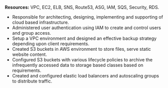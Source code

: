 **Resources:** VPC, EC2, ELB, SNS, Route53, ASG, IAM, SQS, Security, RDS.

- Responsible for architecting, designing, implementing and supporting of cloud based infrastructure.
- Administered user authentication using IAM to create and control users and group access.
- Setup a VPC environment and designed an effective backup strategy depending upon client requirements.
- Created S3 buckets in AWS environment to store files, serve static website content.
- Configured S3 buckets with various lifecycle policies to archive the infrequently accessed data to storage based classes based on requirements.
- Created and configured elastic load balancers and autoscaling groups to distribute traffic.
